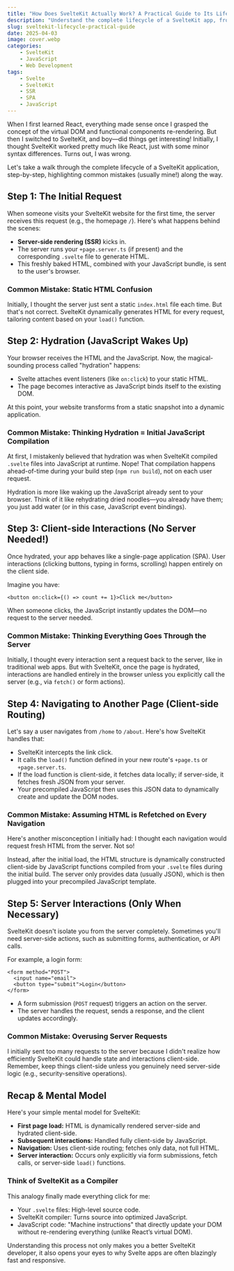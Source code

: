 ```yaml
---
title: "How Does SvelteKit Actually Work? A Practical Guide to Its Lifecycle"
description: "Understand the complete lifecycle of a SvelteKit app, from initial load and hydration to navigation and client-side rendering, with common mistakes clarified."
slug: sveltekit-lifecycle-practical-guide
date: 2025-04-03
image: cover.webp
categories:
    - SvelteKit
    - JavaScript
    - Web Development
tags:
    - Svelte
    - SvelteKit
    - SSR
    - SPA
    - JavaScript
---
```


When I first learned React, everything made sense once I grasped the concept of the virtual DOM and functional components re-rendering. But then I switched to SvelteKit, and boy—did things get interesting! Initially, I thought SvelteKit worked pretty much like React, just with some minor syntax differences. Turns out, I was wrong.

Let's take a walk through the complete lifecycle of a SvelteKit application, step-by-step, highlighting common mistakes (usually mine!) along the way.

## Step 1: The Initial Request

When someone visits your SvelteKit website for the first time, the server receives this request (e.g., the homepage `/`). Here's what happens behind the scenes:

- **Server-side rendering (SSR)** kicks in.
- The server runs your `+page.server.ts` (if present) and the corresponding `.svelte` file to generate HTML.
- This freshly baked HTML, combined with your JavaScript bundle, is sent to the user's browser.

### Common Mistake: Static HTML Confusion

Initially, I thought the server just sent a static `index.html` file each time. But that's not correct. SvelteKit dynamically generates HTML for every request, tailoring content based on your `load()` function.

## Step 2: Hydration (JavaScript Wakes Up)

Your browser receives the HTML and the JavaScript. Now, the magical-sounding process called "hydration" happens:

- Svelte attaches event listeners (like `on:click`) to your static HTML.
- The page becomes interactive as JavaScript binds itself to the existing DOM.

At this point, your website transforms from a static snapshot into a dynamic application.

### Common Mistake: Thinking Hydration = Initial JavaScript Compilation

At first, I mistakenly believed that hydration was when SvelteKit compiled `.svelte` files into JavaScript at runtime. Nope! That compilation happens ahead-of-time during your build step (`npm run build`), not on each user request.

Hydration is more like waking up the JavaScript already sent to your browser. Think of it like rehydrating dried noodles—you already have them; you just add water (or in this case, JavaScript event bindings).

## Step 3: Client-side Interactions (No Server Needed!)

Once hydrated, your app behaves like a single-page application (SPA). User interactions (clicking buttons, typing in forms, scrolling) happen entirely on the client side.

Imagine you have:

```svelte
<button on:click={() => count += 1}>Click me</button>
```

When someone clicks, the JavaScript instantly updates the DOM—no request to the server needed.

### Common Mistake: Thinking Everything Goes Through the Server

Initially, I thought every interaction sent a request back to the server, like in traditional web apps. But with SvelteKit, once the page is hydrated, interactions are handled entirely in the browser unless you explicitly call the server (e.g., via `fetch()` or form actions).

## Step 4: Navigating to Another Page (Client-side Routing)

Let's say a user navigates from `/home` to `/about`. Here's how SvelteKit handles that:

- SvelteKit intercepts the link click.
- It calls the `load()` function defined in your new route's `+page.ts` or `+page.server.ts`.
- If the load function is client-side, it fetches data locally; if server-side, it fetches fresh JSON from your server.
- Your precompiled JavaScript then uses this JSON data to dynamically create and update the DOM nodes.

### Common Mistake: Assuming HTML is Refetched on Every Navigation

Here's another misconception I initially had: I thought each navigation would request fresh HTML from the server. Not so!

Instead, after the initial load, the HTML structure is dynamically constructed client-side by JavaScript functions compiled from your `.svelte` files during the initial build. The server only provides data (usually JSON), which is then plugged into your precompiled JavaScript template.

## Step 5: Server Interactions (Only When Necessary)

SvelteKit doesn't isolate you from the server completely. Sometimes you'll need server-side actions, such as submitting forms, authentication, or API calls.

For example, a login form:

```svelte
<form method="POST">
  <input name="email">
  <button type="submit">Login</button>
</form>
```

- A form submission (`POST` request) triggers an action on the server.
- The server handles the request, sends a response, and the client updates accordingly.

### Common Mistake: Overusing Server Requests

I initially sent too many requests to the server because I didn't realize how efficiently SvelteKit could handle state and interactions client-side. Remember, keep things client-side unless you genuinely need server-side logic (e.g., security-sensitive operations).

## Recap & Mental Model

Here's your simple mental model for SvelteKit:

- **First page load:** HTML is dynamically rendered server-side and hydrated client-side.
- **Subsequent interactions:** Handled fully client-side by JavaScript.
- **Navigation:** Uses client-side routing; fetches only data, not full HTML.
- **Server interaction:** Occurs only explicitly via form submissions, fetch calls, or server-side `load()` functions.

### Think of SvelteKit as a Compiler

This analogy finally made everything click for me:

- Your `.svelte` files: High-level source code.
- SvelteKit compiler: Turns source into optimized JavaScript.
- JavaScript code: "Machine instructions" that directly update your DOM without re-rendering everything (unlike React’s virtual DOM).

Understanding this process not only makes you a better SvelteKit developer, it also opens your eyes to why Svelte apps are often blazingly fast and responsive.
